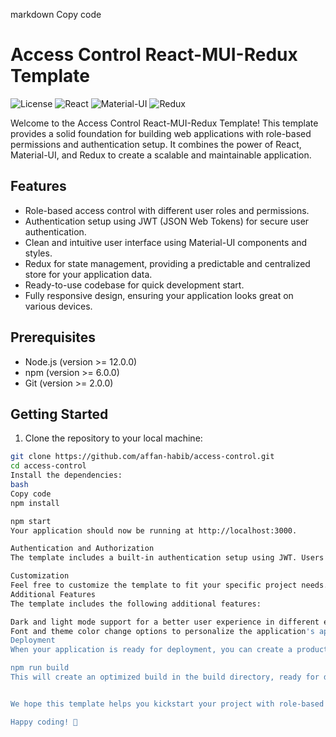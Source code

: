 markdown
Copy code
# Access Control React-MUI-Redux Template

![License](https://img.shields.io/badge/license-MIT-blue.svg)
![React](https://img.shields.io/badge/react-18.2.0-blue.svg)
![Material-UI](https://img.shields.io/badge/material--ui-5.14.0-blue.svg)
![Redux](https://img.shields.io/badge/redux-4.2.0-blue.svg)

Welcome to the Access Control React-MUI-Redux Template! This template provides a solid foundation for building web applications with role-based permissions and authentication setup. It combines the power of React, Material-UI, and Redux to create a scalable and maintainable application.

## Features

- Role-based access control with different user roles and permissions.
- Authentication setup using JWT (JSON Web Tokens) for secure user authentication.
- Clean and intuitive user interface using Material-UI components and styles.
- Redux for state management, providing a predictable and centralized store for your application data.
- Ready-to-use codebase for quick development start.
- Fully responsive design, ensuring your application looks great on various devices.

## Prerequisites

- Node.js (version >= 12.0.0)
- npm (version >= 6.0.0)
- Git (version >= 2.0.0)

## Getting Started

1. Clone the repository to your local machine:

```bash
git clone https://github.com/affan-habib/access-control.git
cd access-control
Install the dependencies:
bash
Copy code
npm install

npm start
Your application should now be running at http://localhost:3000.

Authentication and Authorization
The template includes a built-in authentication setup using JWT. Users can sign up, log in, and log out of the application. The role-based access control allows you to define different user roles (e.g., admin, user, guest) and set permissions accordingly. To customize authentication behavior, refer to the provided services and reducers.

Customization
Feel free to customize the template to fit your specific project needs. You can add new components, modify existing ones, or integrate additional libraries as required. The template provides a solid foundation, allowing you to focus on building features specific to your application.
Additional Features
The template includes the following additional features:

Dark and light mode support for a better user experience in different environments.
Font and theme color change options to personalize the application's appearance.
Deployment
When your application is ready for deployment, you can create a production build using the following command:

npm run build
This will create an optimized build in the build directory, ready for deployment to a web server or hosting platform of your choice.


We hope this template helps you kickstart your project with role-based permissions and authentication in React-MUI-Redux. If you have any questions or feedback, feel free to reach out!

Happy coding! 🚀
